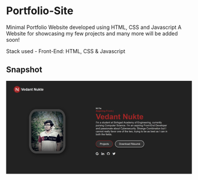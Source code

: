 # Portfolio-Site
Minimal Portfolio Website developed using HTML, CSS and Javascript
A Website for showcasing my few projects and many more will be added soon!

Stack used - 
Front-End: HTML, CSS & Javascript

## Snapshot
![home page](https://github.com/NukeVdnt/Portfolio-Site/blob/main/img/portfolio.png)
